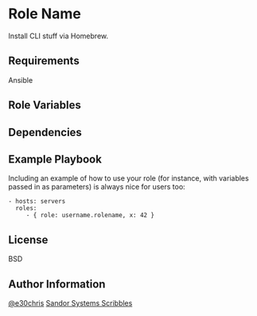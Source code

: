 Role Name
=========

Install CLI stuff via Homebrew.

Requirements
------------

Ansible

Role Variables
--------------


Dependencies
------------


Example Playbook
----------------

Including an example of how to use your role (for instance, with variables passed in as parameters) is always nice for users too:

    - hosts: servers
      roles:
         - { role: username.rolename, x: 42 }

License
-------

BSD

Author Information
------------------

[@e30chris](https://twitter.com/e30chris)
[Sandor Systems Scribbles](http://sandorsscribbl.es)
